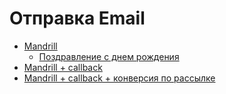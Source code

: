 # Отправка Email

- [Mandrill](mandrill.md)
  - [Поздравление с днем рождения](happy_birthday_greetings.md) 
- [Mandrill + callback](mandrill_v2.md)
- [Mandrill + callback + конверсия по рассылке](mandrill_v3.md)
